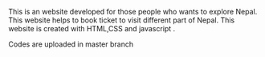 This is an website developed for those people who wants to explore Nepal. This website helps to book ticket to visit different part of Nepal. This website is created with HTML,CSS and javascript .     

Codes are uploaded in master branch

